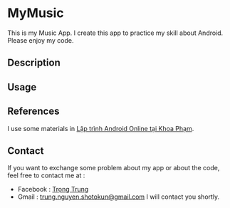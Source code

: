 # MyMusic
This is my Music App. I create this app to practice my skill about Android. Please enjoy my code. 
## Description
## Usage
## References
I use some materials in [Lập trình Android Online tại Khoa Phạm](https://www.youtube.com/channel/UCX1g7Ciyjv6pFeX7EhvX4sQ).
## Contact 
If you want to exchange some problem about my app or about the code, feel free to contact me at :
- Facebook : [Trọng Trung](https://www.facebook.com/TrungShotokun)
- Gmail : trung.nguyen.shotokun@gmail.com
I will contact you shortly.
